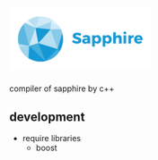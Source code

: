 # <img src="./assets/logo.svg" width="50%">
compiler of sapphire by c++

## development

* require libraries
    * boost

